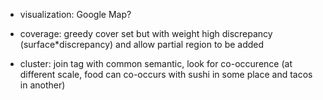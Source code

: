 -  visualization: Google Map?

-  coverage: greedy cover set but with weight high discrepancy
   (surface*discrepancy) and allow partial region to be added

-  cluster: join tag with common semantic, look for co-occurence (at different
   scale, food can co-occurs with sushi in some place and tacos in another)
